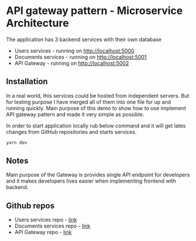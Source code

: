# API gateway pattern - Microservice Architecture

The application has 3 backend services with their own database
- Users services - running on [http://localhost:5000](http://localhost:5000)
- Documents services - running on [http://localhost:5001](http://localhost:5001)
- API Gateway - running on [http://localhost:5002](http://localhost:5002)

## Installation

In a real world, this services could be hosted from independent servers. But for testing purpose I have merged all of them into one file for up and running quickly. Main purpose of this demo to show how to use implement API gateway pattern and made it very simple as possible.

In order to start application locally rub below command and it will get lates changes from GitHub repositories and starts services.

```bash
yarn dev
```

## Notes

Main purpose of the Gateway is provides single API endpoint for developers and it makes developers lives easier when implementing frontend with backend. 

## Github repos
- Users services repo - [link](https://github.com/alisherMusurmonov/microservices-users)
- Documents services repo - [link](https://github.com/alisherMusurmonov/microservices-documents)
- API Gateway repo - [link](https://github.com/alisherMusurmonov/microservices-gateway)